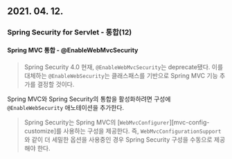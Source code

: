 ## 2021. 04. 12.

### Spring Security for Servlet - 통합(12)

#### Spring MVC 통합 - @EnableWebMvcSecurity

> Spring Security 4.0 현재, `@EnableWebMvcSecurity`는 deprecate됐다. 이를 대체하는 `@EnableWebSecurity`는 클래스패스를 기반으로 Spring MVC 기능 추가를 결정할 것이다.

Spring MVC와 Spring Security의 통합을 활성화하려면 구성에 `@EnableWebSecurity` 애노테이션을 추가한다.

> Spring Security는 Spring MVC의 [`WebMvcConfigurer`][mvc-config-customize]를 사용하는 구성을 제공한다. 즉, `WebMvcConfigurationSupport`와 같이 더 세밀한 옵션을 사용중인 경우 Spring Security 구성을 수동으로 제공해야 한다.



